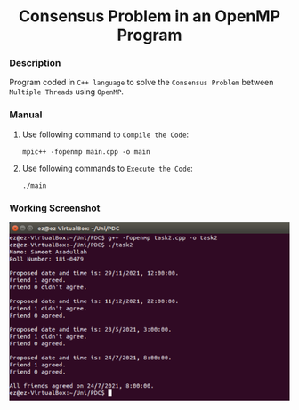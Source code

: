 <h1 align="center">Consensus Problem in an OpenMP Program</h1>

### Description
Program coded in `C++ language` to solve the `Consensus Problem` between `Multiple Threads` using `OpenMP`.

### Manual
1) Use following command to `Compile the Code`:
    ```
    mpic++ -fopenmp main.cpp -o main
    ```

2) Use following commands to `Execute the Code`:
    ```
    ./main
    ```
    
### Working Screenshot
<div align="center">
  <img src = "https://github.com/SameetAsadullah/Consensus-Problem-Using-OpenMP/blob/main/extras/working-ss.png" alt = "" width="700px"/>
</di
